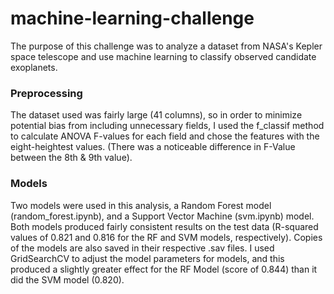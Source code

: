# machine-learning-challenge

The purpose of this challenge was to analyze a dataset from NASA's Kepler space telescope and use machine learning to classify observed candidate exoplanets.

### Preprocessing

The dataset used was fairly large (41 columns), so in order to minimize potential bias from including unnecessary fields, I used the f_classif method to calculate ANOVA F-values for each field and chose the features with the eight-heightest values. (There was a noticeable difference in F-Value between the 8th & 9th value).

### Models

Two models were used in this analysis, a Random Forest model (random_forest.ipynb), and a Support Vector Machine (svm.ipynb) model. Both models produced fairly consistent results on the test data (R-squared values of 0.821 and 0.816 for the RF and SVM models, respectively). Copies of the models are also saved in their respective .sav files. I used GridSearchCV to adjust the model parameters for models, and this produced a slightly greater effect for the RF Model (score of 0.844) than it did the SVM model (0.820).

